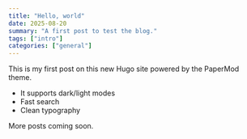 ```yaml
---
title: "Hello, world"
date: 2025-08-20
summary: "A first post to test the blog."
tags: ["intro"]
categories: ["general"]
---
```


This is my first post on this new Hugo site powered by the PaperMod theme.

- It supports dark/light modes
- Fast search
- Clean typography

More posts coming soon.
